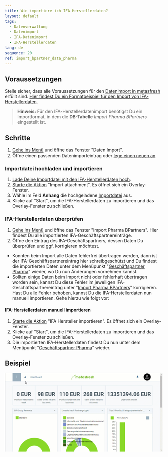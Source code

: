 ```yaml
---
title: Wie importiere ich IFA-Herstellerdaten?
layout: default
tags:
  - Datenverwaltung
  - Datenimport
  - IFA-Datenimport
  - IFA-Herstellerdaten
lang: de
sequence: 20
ref: import_bpartner_data_pharma
---
```


## Voraussetzungen
Stelle sicher, dass alle Voraussetzungen für den [Datenimport in metasfresh](Datenimport_nach_metasfresh) erfüllt sind. [Hier findest Du ein Formatbeispiel für den Import von IFA-Herstellerdaten](Importformat_Beispiel_GPartner_Pharma).
 >**Hinweis:** Für den IFA-Herstellerdatenimport benötigst Du ein Importformat, in dem die **DB-Tabelle** *Import Pharma BPartners* eingestellt ist.

## Schritte
1. [Gehe ins Menü](Menu) und öffne das Fenster "Daten Import".
1. Öffne einen passenden Datenimporteintrag oder [lege einen neuen an](Datenimporteintrag_anlegen).

### Importdatei hochladen und importieren
1. [Lade Deine Importdatei mit den IFA-Herstellerdaten hoch](Dateihandling).
1. [Starte die Aktion](AktionStarten#aktionsmenue) "Import attachment". Es öffnet sich ein Overlay-Fenster.
1. Wähle im Feld **Anhang** die hochgeladene [Importdatei](Importdatei_nuetzliche_Hinweise) aus.
1. Klicke auf "Start", um die IFA-Herstellerdaten zu importieren und das Overlay-Fenster zu schließen.

### IFA-Herstellerdaten überprüfen
1. [Gehe ins Menü](Menu) und öffne das Fenster "Import Pharma BPartners". Hier findest Du alle importierten IFA-Geschäftspartnereinträge.
1. Öffne den Eintrag des IFA-Geschäftspartners, dessen Daten Du überprüfen und ggf. korrigieren möchtest.
 - Konnten beim Import alle Daten fehlerfrei übertragen werden, dann ist der IFA-Geschäftspartnereintrag hier schreibgeschützt und Du findest die importierten Daten unter dem Menüpunkt "[Geschäftspartner Pharma](Menu)" wieder, wo Du nun Änderungen vornehmen kannst.
 - Sollten einige Daten beim Import nicht oder fehlerhaft übertragen worden sein, kannst Du diese Fehler im jeweiligen IFA-Geschäftspartnereintrag unter "[Import Pharma BPartners](Menu)" korrigieren. Hast Du alle Fehler behoben, kannst Du die IFA-Herstellerdaten nun manuell importieren. Gehe hierzu wie folgt vor:

#### IFA-Herstellerdaten manuell importieren
1. [Starte die Aktion](AktionStarten#aktionsmenue) "IFA Hersteller importieren". Es öffnet sich ein Overlay-Fenster.
1. Klicke auf "Start", um die IFA-Herstellerdaten zu importieren und das Overlay-Fenster zu schließen.
1. Die importierten IFA-Herstellerdaten findest Du nun unter dem Menüpunkt "[Geschäftspartner Pharma](Menu)" wieder.

## Beispiel
![](assets/GPartnerdaten_importieren.gif)
